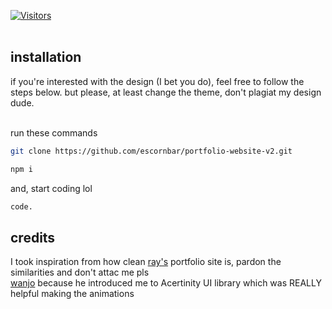 [![Visitors](https://api.visitorbadge.io/api/visitors?path=https%3A%2F%2Fgithub.com%2Fescornbar%2Fportfolio-website-v2&countColor=%23263759&labelStyle=lower)](https://visitorbadge.io/status?path=https%3A%2F%2Fgithub.com%2Fescornbar%2Fportfolio-website-v2)
<br/>
<br/>
## installation

if you're interested with the design (I bet you do), feel free to follow the steps below. but please, at least change the theme, don't plagiat my design dude.
<br/><br/>

run these commands
```sh
git clone https://github.com/escornbar/portfolio-website-v2.git
```
```sh
npm i
```
and, start coding lol
```sh
code.
```

## credits
I took inspiration from how clean [ray's](https://github.com/mdrhmn) portfolio site is, pardon the similarities and don't attac me pls
<br/>
[wanjo](https://github.com/KeluhingBavui) because he introduced me to Acertinity UI library which was REALLY helpful making the animations
